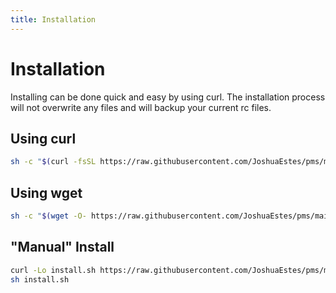 ```yaml
---
title: Installation
---
```


# Installation

Installing can be done quick and easy by using curl. The installation process
will not overwrite any files and will backup your current rc files.

## Using curl

```sh
sh -c "$(curl -fsSL https://raw.githubusercontent.com/JoshuaEstes/pms/main/scripts/install.sh)"
```

## Using wget

```sh
sh -c "$(wget -O- https://raw.githubusercontent.com/JoshuaEstes/pms/main/scripts/install.sh)"
```

## "Manual" Install

```sh
curl -Lo install.sh https://raw.githubusercontent.com/JoshuaEstes/pms/main/scripts/install.sh
sh install.sh
```
